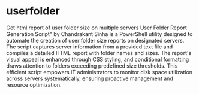 # userfolder
Get html report of user folder size on multiple servers
User Folder Report Generation Script" by Chandrakant Sinha is a PowerShell utility designed to automate the creation of user folder size reports on designated servers. The script captures server information from a provided text file and compiles a detailed HTML report with folder names and sizes. The report's visual appeal is enhanced through CSS styling, and conditional formatting draws attention to folders exceeding predefined size thresholds. This efficient script empowers IT administrators to monitor disk space utilization across servers systematically, ensuring proactive management and resource optimization.
